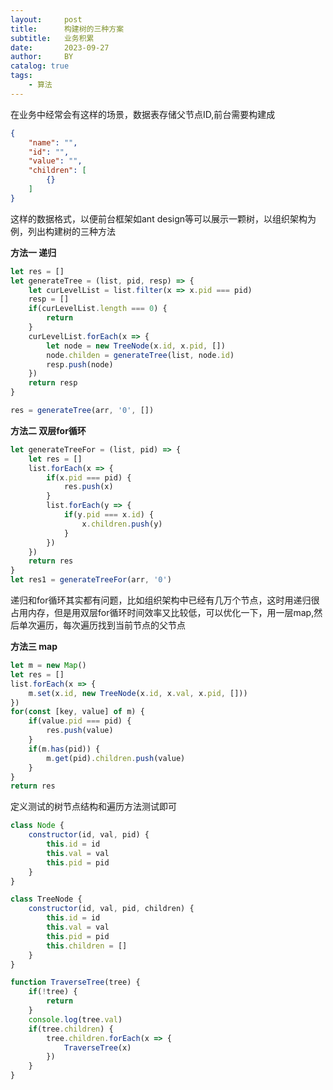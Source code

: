 ```yaml
---
layout:     post
title:      构建树的三种方案
subtitle:   业务积累
date:       2023-09-27
author:     BY
catalog: true
tags:
    - 算法
---
```


在业务中经常会有这样的场景，数据表存储父节点ID,前台需要构建成

```json
{
    "name": "",
    "id": "",
    "value": "",
    "children": [
        {}
    ]
}
```

这样的数据格式，以便前台框架如ant design等可以展示一颗树，以组织架构为例，列出构建树的三种方法

**方法一  递归**

```javascript
let res = []
let generateTree = (list, pid, resp) => {
    let curLevelList = list.filter(x => x.pid === pid)
    resp = []
    if(curLevelList.length === 0) {
        return 
    }
    curLevelList.forEach(x => {
        let node = new TreeNode(x.id, x.pid, [])
        node.childen = generateTree(list, node.id)
        resp.push(node)
    })
    return resp 
}

res = generateTree(arr, '0', [])
```

**方法二 双层for循环**

```javascript
let generateTreeFor = (list, pid) => {
    let res = []
    list.forEach(x => {
        if(x.pid === pid) {
            res.push(x)
        }
        list.forEach(y => {
            if(y.pid === x.id) {
                x.children.push(y)
            }
        })
    })
    return res 
}
let res1 = generateTreeFor(arr, '0')
```

递归和for循环其实都有问题，比如组织架构中已经有几万个节点，这时用递归很占用内存，但是用双层for循环时间效率又比较低，可以优化一下，用一层map,然后单次遍历，每次遍历找到当前节点的父节点

**方法三 map**

```javascript
let m = new Map()
let res = []
list.forEach(x => {
    m.set(x.id, new TreeNode(x.id, x.val, x.pid, []))
})
for(const [key, value] of m) {
    if(value.pid === pid) {
        res.push(value)
    }
    if(m.has(pid)) {
        m.get(pid).children.push(value)
    }
}
return res 
```

定义测试的树节点结构和遍历方法测试即可

```javascript
class Node {
    constructor(id, val, pid) {
        this.id = id 
        this.val = val
        this.pid = pid 
    }
}

class TreeNode {
    constructor(id, val, pid, children) {
        this.id = id 
        this.val = val
        this.pid = pid 
        this.children = []
    }
}

function TraverseTree(tree) {
    if(!tree) {
        return 
    }
    console.log(tree.val)
    if(tree.children) {
        tree.children.forEach(x => {
            TraverseTree(x)
        })
    }
}
```
